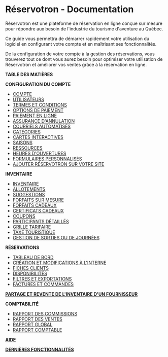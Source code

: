 Réservotron - Documentation
=======

Réservotron est une plateforme de réservation en ligne conçue sur mesure pour répondre aux besoin de  l'industrie du tourisme d'aventure au Québec. 

Ce guide vous permettra de démarrer rapidement votre utilisation du logiciel en configurant votre compte et en maîtrisant ses fonctionnalités. 

De la configuration de votre compte à la gestion des réservations, vous trouverez tout ce dont vous aurez besoin pour optimiser votre utilisation de Réservotron et améliorer vos ventes grâce à la réservation en ligne.

**TABLE DES MATIÈRES**



**CONFIGURATION DU COMPTE**
* [COMPTE](configuration_administrative.md)
* [UTILISATEURS](gestion_des_utilisateurs.md)
* [TERMES ET CONDITIONS](termes_et_conditions.md)
* [OPTIONS DE PAIEMENT](options_de_paiement.md)
* [PAIEMENT EN LIGNE](paiement_en_ligne.md)
* [ASSURANCE D'ANNULATION](assurance_dannulation.md)
* [COURRIELS AUTOMATISÉS](courriels_automatises.md)
* [CATÉGORIES](cat.md)
* [CARTES INTERACTIVES](cartes_interactives.md)
* [SAISONS](saisons.md)
* [RESSOURCES](assignation_de_ressources.md)
* [HEURES D'OUVERTURES](heures_douverture.md)
* [FORMULAIRES PERSONNALISÉS](formulaires_personnalises.md)
* [AJOUTER RÉSERVOTRON SUR VOTRE SITE](ajoutez_reservotron_sur_votre_site.md)

**INVENTAIRE**
* [INVENTAIRE](inventaire.md)
* [ALLOTEMENTS](allotements.md)
* [SUGGESTIONS](suggestions.md)
* [FORFAITS SUR MESURE](forfaits.md)
* [FORFAITS CADEAUX](forfaits_cadeaux.md)
* [CERTIFICATS CADEAUX](certificats_cadeaux.md)
* [COUPONS](coupons.md)
* [PARTICIPANTS DÉTAILLÉS](detaillez_vos_participants.md)
* [GRILLE TARIFAIRE](grille_tarifaire1.md)
* [TAXE TOURISTIQUE](taxe-touristique.md)
* [GESTION DE SORTIES OU DE JOURNÉES](publier_des_sorties_ou_des_journees_specifiques.md)

**RÉSERVATIONS**
* [TABLEAU DE BORD](tableau_de_bord.md)
* [CRÉATION ET MODIFICATIONS À L'INTERNE](creation_et_modification_a_linterne.md)
* [FICHES CLIENTS](fiches_clients.md)
* [DISPONIBILITÉS](disponibilites.md)
* [FILTRES ET EXPORTATIONS](filtres_et_exportation.md)
* [FACTURES ET COMMANDES](commandes.md)

**[PARTAGE ET REVENTE DE L'INVENTAIRE D'UN FOURNISSEUR](revendre_linventaire_dun_fournisseur.md)**

**COMPTABILITÉ**
* [RAPPORT DES COMMISSIONS](rapport_des_commissions.md)
* [RAPPORT DES VENTES](rapports_des_ventes.md)
* [RAPPORT GLOBAL](rapport_global.md)
* [RAPPORT COMPTABLE](rapport_comptable.md)

[**AIDE**](aide.md)

[**DERNIÈRES FONCTIONNALITÉS**](dernieres_fonctionnalites.md)